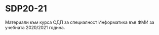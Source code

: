 # SDP20-21
Материали към курса СДП за специалност Информатика във ФМИ за учебната 2020/2021 година.
